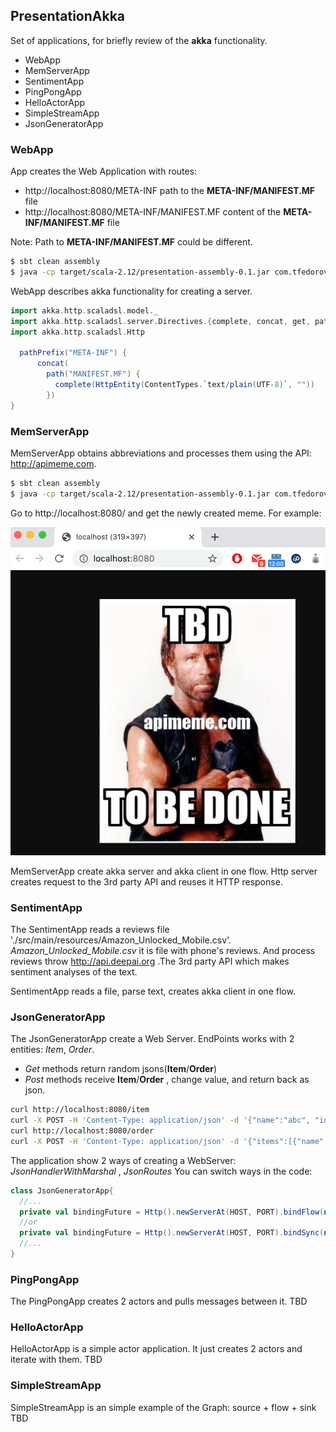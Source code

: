 ## PresentationAkka

Set of applications, for briefly review of the **akka** functionality.

  - WebApp
  - MemServerApp
  - SentimentApp
  - PingPongApp
  - HelloActorApp
  - SimpleStreamApp
  - JsonGeneratorApp
  
  
### WebApp

App creates the Web Application with routes:
  - http://localhost:8080/META-INF path to the **META-INF/MANIFEST.MF** file
  - http://localhost:8080/META-INF/MANIFEST.MF content of the **META-INF/MANIFEST.MF** file

Note: Path to **META-INF/MANIFEST.MF** could be different.
```sh
$ sbt clean assembly
$ java -cp target/scala-2.12/presentation-assembly-0.1.jar com.tfedorov.web.WebApp
```

WebApp describes akka functionality for creating a server.
```scala
import akka.http.scaladsl.model._
import akka.http.scaladsl.server.Directives.{complete, concat, get, path, pathPrefix}
import akka.http.scaladsl.Http

  pathPrefix("META-INF") {
      concat(
        path("MANIFEST.MF") {
          complete(HttpEntity(ContentTypes.`text/plain(UTF-8)`, ""))
        })
}
```
### MemServerApp
MemServerApp obtains abbreviations and processes them using the API: http://apimeme.com.

```sh
$ sbt clean assembly
$ java -cp target/scala-2.12/presentation-assembly-0.1.jar com.tfedorov.mem.MemServerApp
```
Go to  http://localhost:8080/ and get the newly created meme. For example:

![Screen shot example](https://github.com/tfedorov/presentationAkka/blob/master/src/main/resources/Meme.png?raw=true)

MemServerApp create akka server and akka client in one flow.
Http server creates request to the 3rd party API and reuses it HTTP response.

### SentimentApp
The SentimentApp reads a reviews file './src/main/resources/Amazon_Unlocked_Mobile.csv'. 
*Amazon_Unlocked_Mobile.csv* it is file with phone's reviews.
And process reviews throw http://api.deepai.org .The 3rd party API which makes sentiment analyses of the text.

SentimentApp reads a file, parse text, creates akka client in one flow.


### JsonGeneratorApp
The JsonGeneratorApp create a Web Server. EndPoints works with 2 entities: *Item*, *Order*.
  - *Get* methods return random jsons(**Item**/**Order**)
  - *Post* methods receive **Item**/**Order** , change value, and return back as json.
  
```sh
curl http://localhost:8080/item
curl -X POST -H 'Content-Type: application/json' -d '{"name":"abc", "id": 42}' http://localhost:8080/item
curl http://localhost:8080/order
curl -X POST -H 'Content-Type: application/json' -d '{"items":[{"name":"abc", "id": 42},{"name":"2", "id": 2}]}' http://localhost:8080/order
```

The application show 2 ways of creating a WebServer: *JsonHandlerWithMarshal* , *JsonRoutes*
You can switch ways in the code:
```scala
class JsonGeneratorApp{
  //...
  private val bindingFuture = Http().newServerAt(HOST, PORT).bindFlow(new JsonRoutes().route)
  //or
  private val bindingFuture = Http().newServerAt(HOST, PORT).bindSync(new JsonHandlerWithMarshal().requestHandler)
  //...
}
```

### PingPongApp
The PingPongApp creates 2 actors and pulls messages between it.
TBD

### HelloActorApp
HelloActorApp is a simple actor application. It just creates 2 actors and iterate with them.
TBD

### SimpleStreamApp
SimpleStreamApp is an simple example of the Graph: source + flow + sink
TBD


